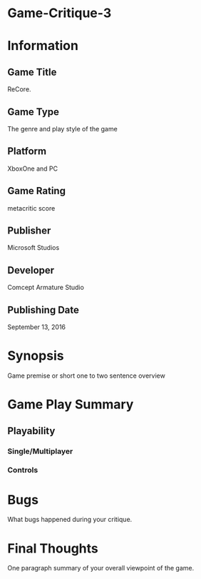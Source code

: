 # Game-Critique-3
# Information
## Game Title
ReCore.
## Game Type
The genre and play style of the game
## Platform
XboxOne and  PC 
## Game Rating
metacritic score 
## Publisher
Microsoft Studios
## Developer
Comcept Armature Studio
## Publishing Date
September 13, 2016
# Synopsis
Game premise or short one to two sentence overview

# Game Play Summary
## Playability
### Single/Multiplayer
### Controls
# Bugs
What bugs happened during your critique.
# Final Thoughts
One paragraph summary of your overall viewpoint of the game.
